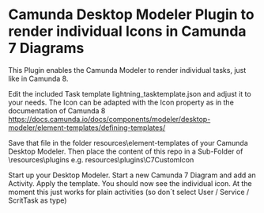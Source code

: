 # Camunda Desktop Modeler Plugin to render individual Icons in Camunda 7 Diagrams
This Plugin enables the Camunda Modeler to render individual tasks, just like in Camunda 8.

Edit the included Task template lightning_tasktemplate.json and adjust it to your needs. The Icon can be adapted with the Icon property as in the documentation of Camunda 8 https://docs.camunda.io/docs/components/modeler/desktop-modeler/element-templates/defining-templates/

Save that file  in the folder resources\element-templates of your Camunda Desktop Modeler.
Then place the content of this repo in a Sub-Folder of \resources\plugins e.g. resources\plugins\C7CustomIcon

Start up your Desktop Modeler. Start a new Camunda 7 Diagram and add an Activity. Apply the template. You should now see the individual icon.
At the moment this just works for plain activities (so don´t select User / Service / ScritTask as type)
